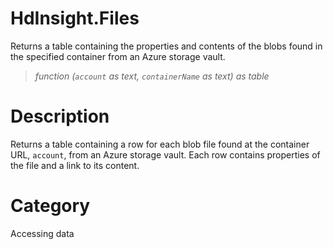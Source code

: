 ﻿# HdInsight.Files
Returns a table containing the properties and contents of the blobs found in the specified container from an Azure storage vault.
> _function (<code>account</code> as text, <code>containerName</code> as text) as table_
# Description 
Returns a table containing a row for each blob file found at the container URL, <code>account</code>, from an Azure storage vault. Each row contains properties of the file and a link to its content.
# Category 
Accessing data
